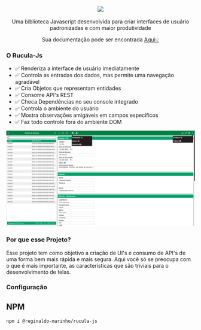 <p align="center" >
  <img src="https://raw.githubusercontent.com/reginaldo-marinho/rucula-js/b76e809a44a66de3733e30388e29d672c8b61011/docs/assets/rucula.svg" style="width:200px">
</p>
<p align="center">
  Uma biblioteca Javascript desenvolvida para criar interfaces de usuário padronizadas e com maior produtividade  
</p>
<p align="center">
  Sua documentação pode ser encontrada <a href="http://rucula-js.github.io/">Aqui💡</a> 
</p>

###  O Rucula-Js 

- ✅ Renderiza a interface de usuário imediatamente 
- ✅ Controla as entradas dos dados, mas permite uma navegação agradável 
- ✅ Cria Objetos que representam entidades 
- ✅ Consome API's REST 
- ✅ Checa Dependências no seu console integrado 
- ✅ Controla o ambiente do usuário 
- ✅ Mostra observações amigáveis em campos especificos 
- ✅ Faz todo controle fora do ambiente DOM

<p align="center" >
  <img src="/docs/docs/assets/rucula-crud-exemple.png">
</p>

### Por que esse Projeto?
Esse projeto tem como objetivo a criação de UI's e consumo de API's de uma forma bem mais rápida e mais segura. Aqui você só se preocupa com o que é mais importante, as características que são triviais para o desenvolvimento de telas.

### Configuração

## NPM 
```
npm i @reginaldo-marinho/rucula-js
```
